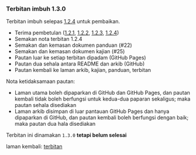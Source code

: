 ---
---

### Terbitan imbuh 1.3.0

Terbitan imbuh selepas [1.2.4][4] untuk pembaikan.

* Terima pembetulan ([1.2.1][1], [1.2.2][2], [1.2.3][3],
[1.2.4][4])
* Semakan nota terbitan 1.2.4
* Semakan dan kemasan dokumen panduan (#22)
* Semakan dan kemasan dokumen kajian (#25)
* Pautan luar ke setiap terbitan dipadam (GitHub Pages)
* Pautan dua sehala antara README dan arkib (GitHub)
* Pautan kembali ke laman arkib, kajian, panduan, terbitan

Nota ketidaksamaan pautan:

* Laman utama boleh dipaparkan di GitHub dan GitHub Pages,
dan pautan kembali tidak boleh berfungsi untuk kedua-dua
paparan sekaligus; maka pautan sehala disediakan
* Laman arkib disimpan di luar pantauan GitHub Pages dan
hanya dipaparkan di GitHub, dan pautan kembali boleh
berfungsi dengan baik; maka pautan dua hala disediakan

Terbitan ini dinamakan `1.3.0` **tetapi belum selesai**

laman kembali: [terbitan][0]

  [0]: index.md
  [1]: 1.2.1.md
  [2]: 1.2.2.md
  [3]: 1.2.3.md
  [4]: 1.2.4.md
